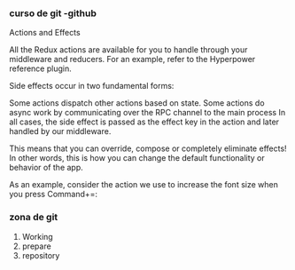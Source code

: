 ### curso de git -github
Actions and Effects

All the Redux actions are available for you to handle through your middleware and reducers. For an example, refer to the Hyperpower reference plugin.

Side effects occur in two fundamental forms:

Some actions dispatch other actions based on state.
Some actions do async work by communicating over the RPC channel to the main process
In all cases, the side effect is passed as the effect key in the action and later handled by our middleware.

This means that you can override, compose or completely eliminate effects! In other words, this is how you can change the default functionality or behavior of the app.

As an example, consider the action we use to increase the font size when you press Command+=:
### zona de git 
1. Working 
2. prepare
3. repository
